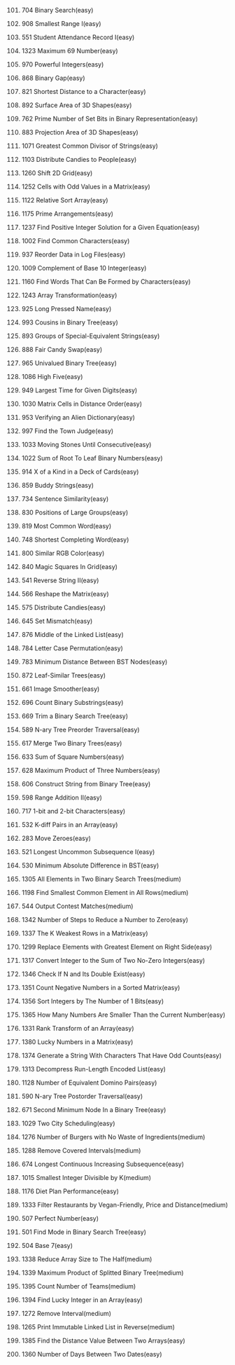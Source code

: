 101. 704 Binary Search(easy)   

102. 908 Smallest Range I(easy)   

103. 551 Student Attendance Record I(easy)    

104. 1323 Maximum 69 Number(easy)        

105. 970 Powerful Integers(easy)     

106. 868 Binary Gap(easy)     

107. 821 Shortest Distance to a Character(easy)     

108. 892 Surface Area of 3D Shapes(easy)    

109. 762 Prime Number of Set Bits in Binary Representation(easy)  

110. 883 Projection Area of 3D Shapes(easy)     

111. 1071 Greatest Common Divisor of Strings(easy)

112. 1103 Distribute Candies to People(easy)

113. 1260 Shift 2D Grid(easy)

114. 1252 Cells with Odd Values in a Matrix(easy)

115. 1122 Relative Sort Array(easy)

116. 1175 Prime Arrangements(easy)

117. 1237 Find Positive Integer Solution for a Given Equation(easy)

118. 1002 Find Common Characters(easy)

119. 937 Reorder Data in Log Files(easy)

120. 1009 Complement of Base 10 Integer(easy)

121. 1160 Find Words That Can Be Formed by Characters(easy)

122. 1243 Array Transformation(easy)

123. 925 Long Pressed Name(easy)

124. 993 Cousins in Binary Tree(easy)

125. 893 Groups of Special-Equivalent Strings(easy)

126. 888 Fair Candy Swap(easy)

127. 965 Univalued Binary Tree(easy)

128. 1086 High Five(easy)   

129. 949 Largest Time for Given Digits(easy)    

130. 1030 Matrix Cells in Distance Order(easy)    

131. 953 Verifying an Alien Dictionary(easy)    

132. 997 Find the Town Judge(easy)    

133. 1033 Moving Stones Until Consecutive(easy)     

134. 1022 Sum of Root To Leaf Binary Numbers(easy)      

135. 914 X of a Kind in a Deck of Cards(easy)     

136. 859 Buddy Strings(easy)      

137. 734 Sentence Similarity(easy)      

138. 830 Positions of Large Groups(easy)      

139. 819 Most Common Word(easy)     

140. 748 Shortest Completing Word(easy)       

141. 800 Similar RGB Color(easy)      

142. 840 Magic Squares In Grid(easy)      

143. 541 Reverse String II(easy)      

144. 566 Reshape the Matrix(easy)     

145. 575 Distribute Candies(easy)     

146. 645 Set Mismatch(easy)     

147. 876 Middle of the Linked List(easy)      

148. 784 Letter Case Permutation(easy)      

149. 783 Minimum Distance Between BST Nodes(easy)     

150. 872 Leaf-Similar Trees(easy)     

151. 661 Image Smoother(easy)     

152. 696 Count Binary Substrings(easy)      

153. 669 Trim a Binary Search Tree(easy)      

154. 589 N-ary Tree Preorder Traversal(easy)      

155. 617 Merge Two Binary Trees(easy)       

156. 633 Sum of Square Numbers(easy)        

157. 628 Maximum Product of Three Numbers(easy)       

158. 606 Construct String from Binary Tree(easy)        

159. 598 Range Addition II(easy)        

160. 717 1-bit and 2-bit Characters(easy)       

161. 532 K-diff Pairs in an Array(easy)       

162. 283 Move Zeroes(easy)      

163. 521 Longest Uncommon Subsequence I(easy)     

164. 530 Minimum Absolute Difference in BST(easy)       

165. 1305 All Elements in Two Binary Search Trees(medium)     

166. 1198 Find Smallest Common Element in All Rows(medium)      

167. 544 Output Contest Matches(medium)       

168. 1342 Number of Steps to Reduce a Number to Zero(easy)      

169. 1337 The K Weakest Rows in a Matrix(easy)      

170. 1299 Replace Elements with Greatest Element on Right Side(easy)      

171. 1317 Convert Integer to the Sum of Two No-Zero Integers(easy)      

172. 1346 Check If N and Its Double Exist(easy)     

173. 1351 Count Negative Numbers in a Sorted Matrix(easy)       

174. 1356 Sort Integers by The Number of 1 Bits(easy)       

175. 1365 How Many Numbers Are Smaller Than the Current Number(easy)      

176. 1331 Rank Transform of an Array(easy)      

177. 1380 Lucky Numbers in a Matrix(easy)     

178. 1374 Generate a String With Characters That Have Odd Counts(easy)      

179. 1313 Decompress Run-Length Encoded List(easy)      

180. 1128 Number of Equivalent Domino Pairs(easy)     

181. 590 N-ary Tree Postorder Traversal(easy)     

182. 671 Second Minimum Node In a Binary Tree(easy)     

183. 1029 Two City Scheduling(easy)     

184. 1276 Number of Burgers with No Waste of Ingredients(medium)      

185. 1288 Remove Covered Intervals(medium)      

186. 674 Longest Continuous Increasing Subsequence(easy)      

187. 1015 Smallest Integer Divisible by K(medium)       

188. 1176 Diet Plan Performance(easy)       

189. 1333 Filter Restaurants by Vegan-Friendly, Price and Distance(medium)      

190. 507 Perfect Number(easy)       

191. 501 Find Mode in Binary Search Tree(easy)        

192. 504 Base 7(easy)     

193. 1338 Reduce Array Size to The Half(medium)       

194. 1339 Maximum Product of Splitted Binary Tree(medium)     

195. 1395 Count Number of Teams(medium)       

196. 1394 Find Lucky Integer in an Array(easy)     

197. 1272 Remove Interval(medium)     

198. 1265 Print Immutable Linked List in Reverse(medium)      

199. 1385 Find the Distance Value Between Two Arrays(easy)      

200. 1360 Number of Days Between Two Dates(easy)    
